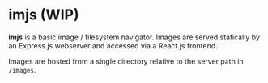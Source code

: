 # **imjs** (WIP)

**imjs** is a basic image / filesystem navigator. Images are served statically by an Express.js webserver and accessed via a React.js frontend.

Images are hosted from a single directory relative to the server path in `/images`.
